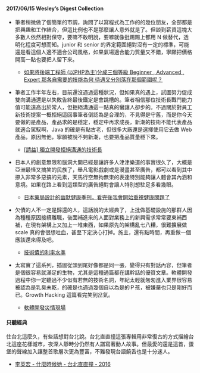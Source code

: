 #### 2017/06/15 Wesley’s Digest Collection

- 筆者稍微做了個簡單的市調，詢問了以寫程式為工作的的幾位朋友，全部都是把興趣和工作結合，但這比例也不是那麼讓人意外就是了。但談到薪資這塊大多數人依然相對保守，要嘛不敢明說，要嘛就像批踢踢上都用 N 做替代，透明化程度可想而知。junior 和 senior 的界定範圍絕對沒有一定的標準，可能還是看這個人適不適合公司風格，如果氣場適合能力質量又不錯，寧願把價格開高一點也要把人留下來。
  - [如果將後端工程師 (以PHP為主)分成三個等級 Beginner , Advanced , Expert 那各自需要的技能為何 待遇又分別落在那個範圍呢？](http://blog.waws.idv.tw/?p=105)
  
- 筆者工作半年左右，目前還沒遇過這種狀況，但如果真的遇上，試圖努力促成雙向溝通還是以失敗告終最後鐵定是會跳槽的。筆者相信那位技術長戰鬥能力值可能遠高出於常人，但拒絕溝通這一點真的蠻讓人卻步的。不過關於對員工新技術提案一概拒絕這回事筆者倒認為是合理的，不見得是守舊，而是你今天要做的是產品，產品求的是穩定，穩定中再求成長，新潮的技術不能代表產品就適合駕馭啊，Java 的確是有點古老，但很多大廠還是選擇使用它去做 Web 產品，原因無他，寧願被說不夠新潮，也要把產品質量穩下來。
  - [[請益] 獨立開發拒絕溝通的技術長](https://www.ptt.cc/bbs/Soft_Job/M.1497362535.A.5ED.html)
  
- 日本人的創意無限和腦洞大開已經是讓許多人津津樂道的事實很久了，大概是亞洲最怪又搞笑的民族了，舉凡電影戲劇或是漫畫甚至廣告，都可以看到其中摻入非常多惡搞的元素，天馬行空無拘無束的表達特別能夠讓人體會其內涵和意境。如果在路上看到這類型的廣告絕對會讓人特別想駐足多看幾眼。
  - [日本藥局設計的幽默健康季刊，看完後我會開始重視健康問題了](https://buzzorange.com/vidaorange/2016/12/21/aisei/)
  
- 欠債的人不一定是歸還的人，這話說的太經典了，上批做基礎設施的那群人因為種種原因接續離職，後面補進來的人面對業務上的新興需求常常要東補西補，在現有架構上又加上一堆東西，如果原先的架構亂七八糟，很難擴展做 scale 真的會很想吐血，甚至下定決心打掉。施主，還有點時間，再重做一個應該還來得及吧。
  - [技術債的利率水準](http://chitatlin.blogspot.tw/2017/06/blog-post.html?m=1)


- 太寫實了這系列，插圖從頭到尾好像都是同一張，變得只有對話內容，但筆者是個很容易就滿足的生物，尤其是這種通篇都在講幹話的優質文章。軟體開發過程中你一定聽過不少似有若無的技術名詞，年紀太輕就匆匆進入業界很容易被認為是乳臭未乾，的確是也遇過幾個自以為是的Ｐ孩，被嫌棄也只是剛好而已。Growth Hacking 這篇看完笑到岔氣。
  - [軟體開發災情現場](https://zonble.gitbooks.io/dailywtf/content/)





#### 只聽經典
住台北這麼久，有些話想對台北說。台北直直撞這張專輯用非常復古的方式描繪台北這座花樣城市，夜深人靜時分仍然有人譜寫著動人故事。但最愛的還是這首，蛋堡的聲線加入讓整首歌層次更為豐富，不難發現台語饒舌也是十分迷人。
- [李英宏 - 什麼時候她 - 台北直直撞 - 2016](https://www.youtube.com/watch?v=4TundgWpJA4)